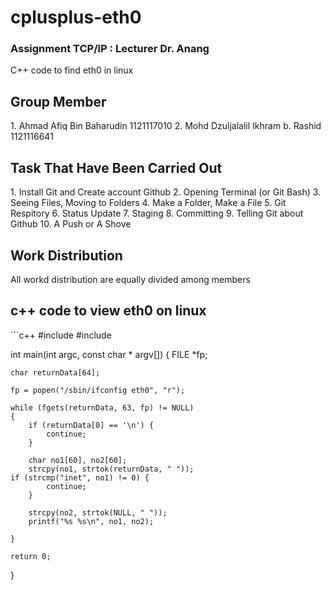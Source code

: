 # cplusplus-eth0
<h3>Assignment TCP/IP : Lecturer Dr. Anang</h3>
C++ code to find eth0 in linux

<h2> Group Member </h2>
1. Ahmad Afiq Bin Baharudin 1121117010
2. Mohd Dzuljalalil Ikhram b. Rashid 1121116641

<h2> Task That Have Been Carried Out </h2>
1. Install Git and Create account Github
2. Opening Terminal (or Git Bash)
3. Seeing Files, Moving to Folders
4. Make a Folder, Make a File
5. Git Respitory
6. Status Update
7. Staging
8. Committing
9. Telling Git about Github
10. A Push or A Shove

<h2>Work Distribution</h2>
All workd distribution are equally divided among members

<h2>c++ code to view eth0 on linux</h2>
```c++
#include <stdio.h>
#include <string.h>

int main(int argc, const char * argv[])
{
    FILE *fp;

    char returnData[64];

    fp = popen("/sbin/ifconfig eth0", "r");

    while (fgets(returnData, 63, fp) != NULL)
    {
        if (returnData[0] == '\n') {
            continue;
        }

        char no1[60], no2[60];
        strcpy(no1, strtok(returnData, " "));
    if (strcmp("inet", no1) != 0) {
            continue;
        }

        strcpy(no2, strtok(NULL, " "));
        printf("%s %s\n", no1, no2);

    }

    return 0;
}
```

